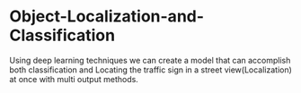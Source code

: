 # Object-Localization-and-Classification
 Using deep learning techniques we can create a model that can accomplish both classification and Locating the traffic sign in a street view(Localization)  at once with multi output methods.
